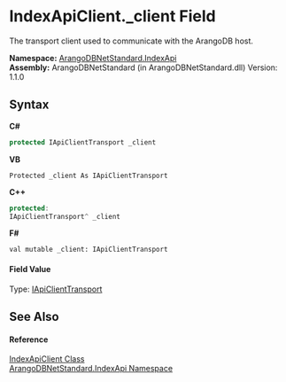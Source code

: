 # IndexApiClient._client Field
 

The transport client used to communicate with the ArangoDB host.

**Namespace:**&nbsp;<a href="c8666c24-b9f9-d1e8-59d0-dcd7f4a3a735">ArangoDBNetStandard.IndexApi</a><br />**Assembly:**&nbsp;ArangoDBNetStandard (in ArangoDBNetStandard.dll) Version: 1.1.0

## Syntax

**C#**<br />
``` C#
protected IApiClientTransport _client
```

**VB**<br />
``` VB
Protected _client As IApiClientTransport
```

**C++**<br />
``` C++
protected:
IApiClientTransport^ _client
```

**F#**<br />
``` F#
val mutable _client: IApiClientTransport
```


#### Field Value
Type: <a href="195ac3ac-9de2-b86f-d7e0-b5076c107a46">IApiClientTransport</a>

## See Also


#### Reference
<a href="456385aa-3025-41d2-ab3c-5f0295e7905a">IndexApiClient Class</a><br /><a href="c8666c24-b9f9-d1e8-59d0-dcd7f4a3a735">ArangoDBNetStandard.IndexApi Namespace</a><br />